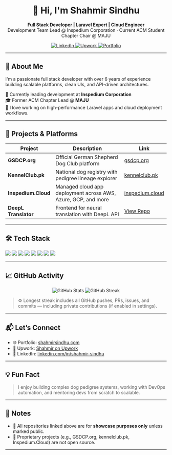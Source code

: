 <h1 align="center">👋 Hi, I'm Shahmir Sindhu</h1>

<p align="center">
  <strong>Full Stack Developer | Laravel Expert | Cloud Engineer</strong><br/>
  Development Team Lead @ Inspedium Corporation · Current ACM Student Chapter Chair @ MAJU
</p>

<p align="center">
  <a href="https://www.linkedin.com/in/shahmir-sindhu" target="_blank">
    <img src="https://img.shields.io/badge/LinkedIn-%230077B5.svg?style=for-the-badge&logo=linkedin&logoColor=white" alt="LinkedIn">
  </a>
  <a href="https://www.upwork.com/freelancers/~01dbbd300d9a61ce2a" target="_blank">
    <img src="https://img.shields.io/badge/Upwork-6fda44?style=for-the-badge&logo=upwork&logoColor=white" alt="Upwork">
  </a>
  <a href="https://shahmirsindhu.com" target="_blank">
    <img src="https://img.shields.io/badge/Portfolio-shahmirsindhu.com-black?style=for-the-badge" alt="Portfolio">
  </a>
</p>

---

## 🚀 About Me

I'm a passionate full stack developer with over 6 years of experience building scalable platforms, clean UIs, and API-driven architectures.

💼 Currently leading development at **Inspedium Corporation**  
🎓 Former ACM Chapter Lead @ **MAJU**  
🧠 I love working on high-performance Laravel apps and cloud deployment workflows.

---

## 🧩 Projects & Platforms

| Project              | Description                                                              | Link                                |
|----------------------|--------------------------------------------------------------------------|-------------------------------------|
| **GSDCP.org**        | Official German Shepherd Dog Club platform                               | [gsdcp.org](https://gsdcp.org)      |
| **KennelClub.pk**    | National dog registry with pedigree lineage explorer                     | [kennelclub.pk](https://kennelclub.pk) |
| **Inspedium.Cloud**  | Managed cloud app deployment across AWS, Azure, GCP, and more            | [inspedium.cloud](https://inspedium.cloud) |
| **DeepL Translator** | Frontend for neural translation with DeepL API                           | [View Repo](https://github.com/shahmirerror/deepl-translator) |

---

## 🛠️ Tech Stack

<p>
  <img src="https://img.shields.io/badge/Laravel-F72C1F?style=for-the-badge&logo=laravel&logoColor=white" />
  <img src="https://img.shields.io/badge/Vue.js-42b883?style=for-the-badge&logo=vue.js&logoColor=white" />
  <img src="https://img.shields.io/badge/React-61dafb?style=for-the-badge&logo=react&logoColor=black" />
  <img src="https://img.shields.io/badge/Node.js-339933?style=for-the-badge&logo=nodedotjs&logoColor=white" />
  <img src="https://img.shields.io/badge/Tailwind_CSS-38b2ac?style=for-the-badge&logo=tailwind-css&logoColor=white" />
  <img src="https://img.shields.io/badge/MySQL-F29111?style=for-the-badge&logo=mysql&logoColor=white" />
  <img src="https://img.shields.io/badge/AWS-232f3e?style=for-the-badge&logo=amazon-aws&logoColor=white" />
  <img src="https://img.shields.io/badge/Firebase-ffcb2b?style=for-the-badge&logo=firebase&logoColor=black" />
</p>

---

## 📈 GitHub Activity

<p align="center">
  <img src="https://github-readme-stats.vercel.app/api?username=shahmirerror&show_icons=true&theme=radical" alt="GitHub Stats" />
  <img src="https://streak-stats.demolab.com/?user=shahmirerror&theme=radical&hide_border=false" alt="GitHub Streak" />
</p>

> ⚙️ Longest streak includes all GitHub pushes, PRs, issues, and commits — including private contributions (if enabled in settings).

---

## 📬 Let’s Connect

- 🌐 Portfolio: [shahmirsindhu.com](https://shahmirsindhu.com)
- 💼 Upwork: [Shahmir on Upwork](https://www.upwork.com/freelancers/~01dbbd300d9a61ce2a)
- 💬 LinkedIn: [linkedin.com/in/shahmir-sindhu](https://www.linkedin.com/in/shahmir-sindhu)

---

## 💡 Fun Fact

> I enjoy building complex dog pedigree systems, working with DevOps automation, and mentoring devs from scratch to scalable.

---

## 📌 Notes

- 🧩 All repositories linked above are for **showcase purposes only** unless marked public.
- 🔐 Proprietary projects (e.g., GSDCP.org, kennelclub.pk, Inspedium.Cloud) are not open source.

---
